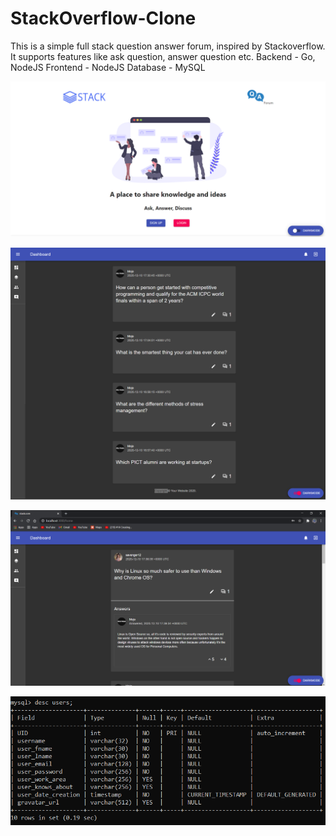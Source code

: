 # StackOverflow-Clone
This is a simple full stack question answer forum, inspired by Stackoverflow.
It supports features like ask question, answer question etc.
Backend - Go, NodeJS
Frontend - NodeJS
Database - MySQL

![Image](/Screenshots/homepage.png?raw=true&sanitize=true)

![Image](/Screenshots/questions.png?raw=true&sanitize=true)

![Image](/Screenshots/question.png?raw=true&sanitize=true)

![Image](/Screenshots/db.png?raw=true&sanitize=true)
